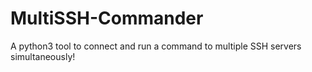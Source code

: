 # MultiSSH-Commander
A python3 tool to connect and run a command to multiple SSH servers simultaneously!
